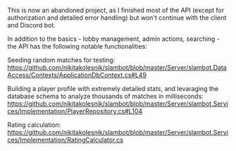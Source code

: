 This is now an abandoned project, as I finished most of the API (except for authorization and detailed error handling) but won't continue with the client and Discord bot.

In addition to the basics - lobby management, admin actions, searching - the API has the following notable functionalities:

Seeding random matches for testing: 
https://github.com/nikitakolesnik/slambot/blob/master/Server/slambot.DataAccess/Contexts/ApplicationDbContext.cs#L49

Building a player profile with extremely detailed stats, and levaraging the database schema to analyze thousands of matches in milliseconds: 
https://github.com/nikitakolesnik/slambot/blob/master/Server/slambot.Services/Implementation/PlayerRepository.cs#L104
  
Rating calculation: 
https://github.com/nikitakolesnik/slambot/blob/master/Server/slambot.Services/Implementation/RatingCalculator.cs
